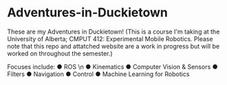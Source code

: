 # Adventures-in-Duckietown

These are my Adventures in Duckietown!
(This is a course I'm taking at the University of Alberta; CMPUT 412: Experimental Mobile Robotics. Please note that this repo and attatched website are a work in progress but will be worked on throughout the semester.)

Focuses include:
● ROS \n
● Kinematics
● Computer Vision & Sensors
● Filters
● Navigation
● Control
● Machine Learning for Robotics
